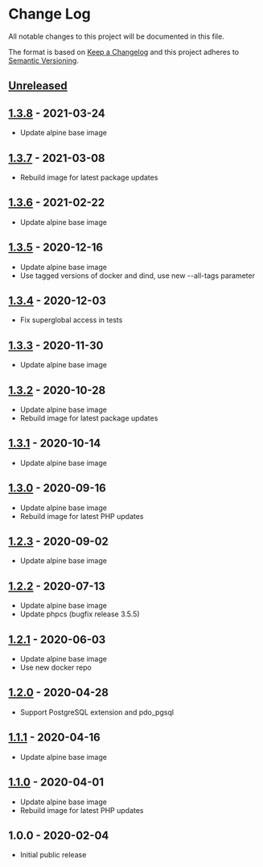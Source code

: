 # Change Log

All notable changes to this project will be documented in this file.

The format is based on [Keep a Changelog](http://keepachangelog.com/)
and this project adheres to [Semantic Versioning](http://semver.org/).

## [Unreleased]

## [1.3.8] - 2021-03-24
- Update alpine base image

## [1.3.7] - 2021-03-08
- Rebuild image for latest package updates

## [1.3.6] - 2021-02-22
- Update alpine base image

## [1.3.5] - 2020-12-16
- Update alpine base image
- Use tagged versions of docker and dind, use new --all-tags parameter

## [1.3.4] - 2020-12-03
- Fix superglobal access in tests

## [1.3.3] - 2020-11-30
- Update alpine base image

## [1.3.2] - 2020-10-28
- Update alpine base image
- Rebuild image for latest package updates

## [1.3.1] - 2020-10-14
- Update alpine base image

## [1.3.0] - 2020-09-16
- Update alpine base image
- Rebuild image for latest PHP updates

## [1.2.3] - 2020-09-02
- Update alpine base image

## [1.2.2] - 2020-07-13
- Update alpine base image
- Update phpcs (bugfix release 3.5.5)

## [1.2.1] - 2020-06-03
- Update alpine base image
- Use new docker repo

## [1.2.0] - 2020-04-28
- Support PostgreSQL extension and pdo_pgsql

## [1.1.1] - 2020-04-16
- Update alpine base image

## [1.1.0] - 2020-04-01
- Update alpine base image
- Rebuild image for latest PHP updates

## 1.0.0 - 2020-02-04

- Initial public release

[Unreleased]: https://github.com/gmitirol/alpine311-php73/compare/1.3.8...HEAD
[1.3.8]: https://github.com/gmitirol/alpine310-php73/compare/1.3.7...1.3.8
[1.3.7]: https://github.com/gmitirol/alpine310-php73/compare/1.3.6...1.3.7
[1.3.6]: https://github.com/gmitirol/alpine310-php73/compare/1.3.5...1.3.6
[1.3.5]: https://github.com/gmitirol/alpine310-php73/compare/1.3.4...1.3.5
[1.3.4]: https://github.com/gmitirol/alpine310-php73/compare/1.3.3...1.3.4
[1.3.3]: https://github.com/gmitirol/alpine310-php73/compare/1.3.2...1.3.3
[1.3.2]: https://github.com/gmitirol/alpine310-php73/compare/1.3.1...1.3.2
[1.3.1]: https://github.com/gmitirol/alpine310-php73/compare/1.3.0...1.3.1
[1.3.0]: https://github.com/gmitirol/alpine310-php73/compare/1.2.3...1.3.0
[1.2.3]: https://github.com/gmitirol/alpine310-php73/compare/1.2.2...1.2.3
[1.2.2]: https://github.com/gmitirol/alpine310-php73/compare/1.2.1...1.2.2
[1.2.1]: https://github.com/gmitirol/alpine310-php73/compare/1.2.0...1.2.1
[1.2.0]: https://github.com/gmitirol/alpine310-php73/compare/1.1.1...1.2.0
[1.1.1]: https://github.com/gmitirol/alpine310-php73/compare/1.1.0...1.1.1
[1.1.0]: https://github.com/gmitirol/alpine310-php73/compare/1.0.0...1.1.0

